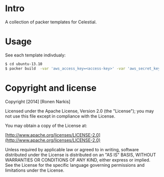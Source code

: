 # Intro 

A collection of packer templates for Celestial.

# Usage

See each template indivdualy:

```bash 
$ cd ubuntu-13.10
$ packer build  -var 'aws_access_key=<access-key>' -var 'aws_secret_key=<secret-key>' template.json
```
 
# Copyright and license

Copyright [2014] [Ronen Narkis]

Licensed under the Apache License, Version 2.0 (the "License");
you may not use this file except in compliance with the License.

You may obtain a copy of the License at:

  [http://www.apache.org/licenses/LICENSE-2.0](http://www.apache.org/licenses/LICENSE-2.0)

Unless required by applicable law or agreed to in writing, software
distributed under the License is distributed on an "AS IS" BASIS,
WITHOUT WARRANTIES OR CONDITIONS OF ANY KIND, either express or implied.
See the License for the specific language governing permissions and
limitations under the License.


